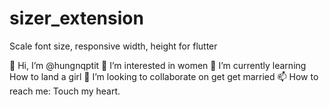 # sizer_extension
Scale font size, responsive width, height for flutter

👋 Hi, I’m @hungnqptit
👀 I’m interested in women
🌱 I’m currently learning How to land a girl
💞️ I’m looking to collaborate on get get married
📫 How to reach me: Touch my heart.
